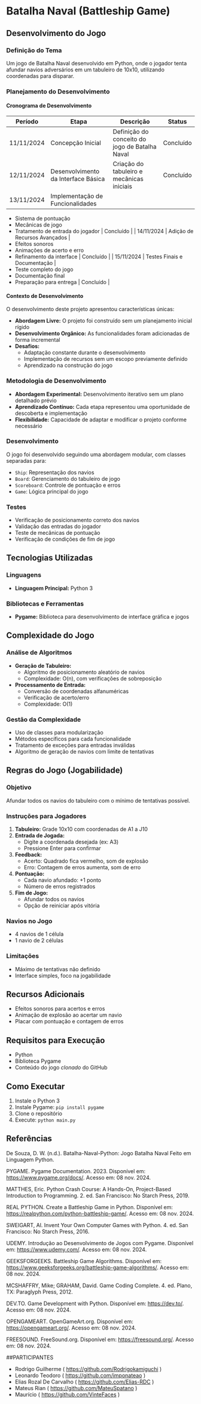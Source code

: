 # Batalha Naval (Battleship Game)

## Desenvolvimento do Jogo

### Definição do Tema
Um jogo de Batalha Naval desenvolvido em Python, onde o jogador tenta afundar navios adversários em um tabuleiro de 10x10, utilizando coordenadas para disparar.

### Planejamento do Desenvolvimento

#### Cronograma de Desenvolvimento
| Período | Etapa | Descrição | Status |
|---------|-------|-----------|--------|
| 11/11/2024 | Concepção Inicial | Definição do conceito do jogo de Batalha Naval | Concluído |
| 12/11/2024 | Desenvolvimento da Interface Básica | Criação do tabuleiro e mecânicas iniciais | Concluído |
| 13/11/2024 | Implementação de Funcionalidades | 
- Sistema de pontuação
- Mecânicas de jogo
- Tratamento de entrada do jogador | Concluído |
| 14/11/2024 | Adição de Recursos Avançados | 
- Efeitos sonoros
- Animações de acerto e erro
- Refinamento da interface | Concluído |
| 15/11/2024 | Testes Finais e Documentação | 
- Teste completo do jogo
- Documentação final
- Preparação para entrega | Concluído |

#### Contexto de Desenvolvimento
O desenvolvimento deste projeto apresentou características únicas:
- **Abordagem Livre:** O projeto foi construído sem um planejamento inicial rígido
- **Desenvolvimento Orgânico:** As funcionalidades foram adicionadas de forma incremental
- **Desafios:** 
  * Adaptação constante durante o desenvolvimento
  * Implementação de recursos sem um escopo previamente definido
  * Aprendizado na construção do jogo

### Metodologia de Desenvolvimento
- **Abordagem Experimental:** Desenvolvimento iterativo sem um plano detalhado prévio
- **Aprendizado Contínuo:** Cada etapa representou uma oportunidade de descoberta e implementação
- **Flexibilidade:** Capacidade de adaptar e modificar o projeto conforme necessário

### Desenvolvimento
O jogo foi desenvolvido seguindo uma abordagem modular, com classes separadas para:
- `Ship`: Representação dos navios
- `Board`: Gerenciamento do tabuleiro de jogo
- `Scoreboard`: Controle de pontuação e erros
- `Game`: Lógica principal do jogo

### Testes
- Verificação de posicionamento correto dos navios
- Validação das entradas do jogador
- Teste de mecânicas de pontuação
- Verificação de condições de fim de jogo

## Tecnologias Utilizadas

### Linguagens
- **Linguagem Principal:** Python 3

### Bibliotecas e Ferramentas
- **Pygame:** Biblioteca para desenvolvimento de interface gráfica e jogos

## Complexidade do Jogo

### Análise de Algoritmos
- **Geração de Tabuleiro:** 
  * Algoritmo de posicionamento aleatório de navios
  * Complexidade: O(n), com verificações de sobreposição
- **Processamento de Entrada:** 
  * Conversão de coordenadas alfanuméricas
  * Verificação de acerto/erro
  * Complexidade: O(1)

### Gestão da Complexidade
- Uso de classes para modularização
- Métodos específicos para cada funcionalidade
- Tratamento de exceções para entradas inválidas
- Algoritmo de geração de navios com limite de tentativas

## Regras do Jogo (Jogabilidade)

### Objetivo
Afundar todos os navios do tabuleiro com o mínimo de tentativas possível.

### Instruções para Jogadores
1. **Tabuleiro:** Grade 10x10 com coordenadas de A1 a J10
2. **Entrada de Jogada:** 
   - Digite a coordenada desejada (ex: A3)
   - Pressione Enter para confirmar
3. **Feedback:**
   - Acerto: Quadrado fica vermelho, som de explosão
   - Erro: Contagem de erros aumenta, som de erro
4. **Pontuação:**
   - Cada navio afundado: +1 ponto
   - Número de erros registrados
5. **Fim de Jogo:** 
   - Afundar todos os navios
   - Opção de reiniciar após vitória

### Navios no Jogo
- 4 navios de 1 célula
- 1 navio de 2 células

### Limitações
- Máximo de tentativas não definido
- Interface simples, foco na jogabilidade

## Recursos Adicionais
- Efeitos sonoros para acertos e erros
- Animação de explosão ao acertar um navio
- Placar com pontuação e contagem de erros

## Requisitos para Execução
- Python
- Biblioteca Pygame
- Conteúdo do jogo _clonado_ do GitHub

## Como Executar
1. Instale o Python 3
2. Instale Pygame: `pip install pygame`
3. Clone o repositório
4. Execute: `python main.py`

## Referências
De Souza, D. W. (n.d.). Batalha-Naval-Python: Jogo Batalha Naval Feito em Linguagem Python.

PYGAME. Pygame Documentation. 2023. Disponível em: https://www.pygame.org/docs/. Acesso em: 08 nov. 2024.

MATTHES, Eric. Python Crash Course: A Hands-On, Project-Based Introduction to Programming. 2. ed. San Francisco: No Starch Press, 2019.

REAL PYTHON. Create a Battleship Game in Python. Disponível em: https://realpython.com/python-battleship-game/. Acesso em: 08 nov. 2024.

SWEIGART, Al. Invent Your Own Computer Games with Python. 4. ed. San Francisco: No Starch Press, 2016.

UDEMY. Introdução ao Desenvolvimento de Jogos com Pygame. Disponível em: https://www.udemy.com/. Acesso em: 08 nov. 2024.

GEEKSFORGEEKS. Battleship Game Algorithms. Disponível em: https://www.geeksforgeeks.org/battleship-game-algorithms/. Acesso em: 08 nov. 2024.

MCSHAFFRY, Mike; GRAHAM, David. Game Coding Complete. 4. ed. Plano, TX: Paraglyph Press, 2012.

DEV.TO. Game Development with Python. Disponível em: https://dev.to/. Acesso em: 08 nov. 2024.

OPENGAMEART. OpenGameArt.org. Disponível em: https://opengameart.org/. Acesso em: 08 nov. 2024.

FREESOUND. FreeSound.org. Disponível em: https://freesound.org/. Acesso em: 08 nov. 2024.

##PARTICIPANTES
- Rodrigo Guilherme ( https://github.com/Rodrigokamiguchi )
- Leonardo Teodoro ( https://github.com/imponateao )
- Elias Rozal De Carvalho ( https://github.com/Elias-RDC )
- Mateus Rian ( https://github.com/MateuSpatano )
- Maurício ( https://github.com/VinteFaces )
